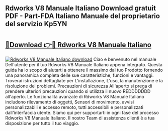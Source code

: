 ## Rdworks V8 Manuale Italiano Download gratuit PDF - Part-FDA Italiano Manuale del proprietario del servizio Kp5YN

# <h2><a href="http://dfeggxj.blite.top/?on=Rdworks+V8+Manuale+Italiano">🔗Download 👉🔴 Rdworks V8 Manuale Italiano</a></h2>

[![Rdworks V8 Manuale Italiano download](https://i.imgur.com/lujVjoI.png)](http://dfeggxj.blite.top/?on=Rdworks+V8+Manuale+Italiano)
Ciao e benvenuto nel manuale Dell'utente per il tuo Rdworks V8 Manuale Italiano appena integrato. Questa guida ha lo scopo di aiutarti a ottenere il massimo dal tuo Prodotto fornendo una panoramica completa delle sue caratteristiche, funzioni e vantaggi. Troverai istruzioni dettagliate per L'installazione, L'uso, la manutenzione e la risoluzione dei problemi. Precauzioni di sicurezza All'aperto si prega di prendere ulteriori precauzioni quando si utilizza il nuovo REDDDDDDD all'aperto. Le funzionalità avanzate di Rdworks V8 Manuale Italiano includono rilevamento di oggetti, Sensori di movimento, avvisi personalizzabili e accesso remoto, tutti accessibili e personalizzati dall'interfaccia utente. Siamo qui per supportarti in ogni fase del processo Rdworks V8 Manuale Italiano. Il nostro Team di assistenza clienti è a tua disposizione per tutto il tuo viaggio.
